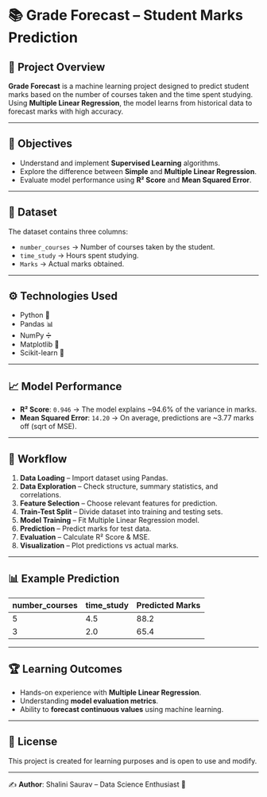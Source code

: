 # 📚 Grade Forecast – Student Marks Prediction

## 📌 Project Overview
**Grade Forecast** is a machine learning project designed to predict student marks based on the number of courses taken and the time spent studying.  
Using **Multiple Linear Regression**, the model learns from historical data to forecast marks with high accuracy.

---

## 🎯 Objectives
- Understand and implement **Supervised Learning** algorithms.
- Explore the difference between **Simple** and **Multiple Linear Regression**.
- Evaluate model performance using **R² Score** and **Mean Squared Error**.

---

## 📂 Dataset
The dataset contains three columns:
- `number_courses` → Number of courses taken by the student.
- `time_study` → Hours spent studying.
- `Marks` → Actual marks obtained.

---

## ⚙️ Technologies Used
- Python 🐍
- Pandas 📊
- NumPy ➗
- Matplotlib 🎨
- Scikit-learn 🤖

---

## 📈 Model Performance
- **R² Score**: `0.946` → The model explains ~94.6% of the variance in marks.
- **Mean Squared Error**: `14.20` → On average, predictions are ~3.77 marks off (sqrt of MSE).

---

## 🚀 Workflow
1. **Data Loading** – Import dataset using Pandas.
2. **Data Exploration** – Check structure, summary statistics, and correlations.
3. **Feature Selection** – Choose relevant features for prediction.
4. **Train-Test Split** – Divide dataset into training and testing sets.
5. **Model Training** – Fit Multiple Linear Regression model.
6. **Prediction** – Predict marks for test data.
7. **Evaluation** – Calculate R² Score & MSE.
8. **Visualization** – Plot predictions vs actual marks.

---

## 📊 Example Prediction
| number_courses | time_study | Predicted Marks |
|---------------|------------|----------------|
| 5             | 4.5        | 88.2           |
| 3             | 2.0        | 65.4           |

---

## 🏆 Learning Outcomes
- Hands-on experience with **Multiple Linear Regression**.
- Understanding **model evaluation metrics**.
- Ability to **forecast continuous values** using machine learning.

---

## 📜 License
This project is created for learning purposes and is open to use and modify.

---
✍️ **Author**:
   Shalini Saurav
– Data Science Enthusiast 🚀
